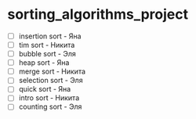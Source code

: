 # sorting_algorithms_project

- [ ] insertion sort - Яна
- [ ] tim sort - Никита
- [ ] bubble sort - Эля
- [ ] heap sort - Яна
- [ ] merge sort - Никита
- [ ] selection sort - Эля
- [ ] quick sort - Яна
- [ ] intro sort - Никита
- [ ] counting sort - Эля
